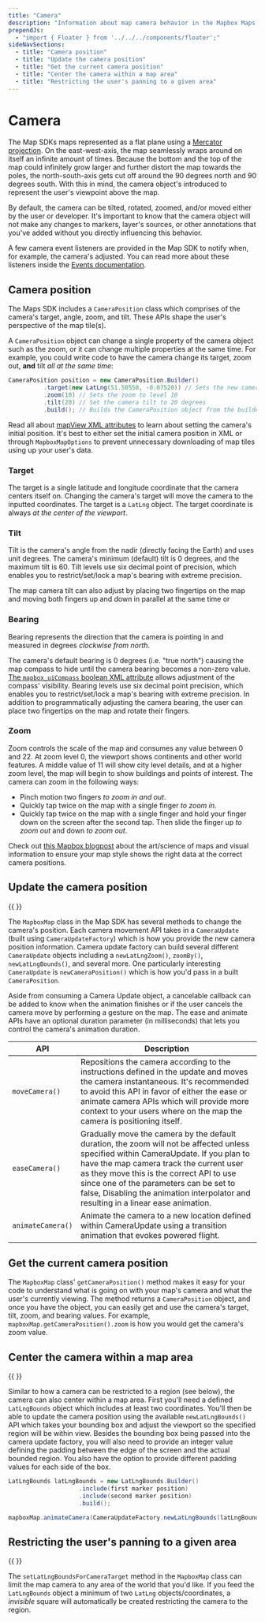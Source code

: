 ```yaml
---
title: "Camera"
description: "Information about map camera behavior in the Mapbox Maps SDK for Android. Updating the camera position. Restricting the camera. It's all covered inside."
prependJs:
  - "import { Floater } from '../../../components/floater';"
sideNavSections:
  - title: "Camera position"
  - title: "Update the camera position"
  - title: "Get the current camera position"
  - title: "Center the camera within a map area"
  - title: "Restricting the user's panning to a given area"
---
```


# Camera

The Map SDKs maps represented as a flat plane using a [Mercator projection](https://en.wikipedia.org/wiki/Mercator_projection). On the east-west-axis, the map seamlessly wraps around on itself an infinite amount of times. Because the bottom and the top of the map could infinitely grow larger and further distort the map towards the poles, the north-south-axis gets cut off around the 90 degrees north and 90 degrees south. With this in mind, the camera object's introduced to represent the user's viewpoint above the map.

By default, the camera can be tilted, rotated, zoomed, and/or moved either by the user or developer. It's important to know that the camera object will not make any changes to markers, layer's sources, or other annotations that you've added without you directly influencing this behavior.

A few camera event listeners are provided in the Map SDK to notify when, for example, the camera's adjusted. You can read more about these listeners inside the [Events documentation](https://www.mapbox.com/android-docs/map-sdk/overview/events/#camera-change-events).

## Camera position

The Maps SDK includes a `CameraPosition` class which comprises of the camera's target, angle, zoom, and tilt. These APIs shape the user's perspective of the map tile(s).

A `CameraPosition` object can change a single property of the camera object such as the zoom, or it can change multiple properties at the same time. For example, you could write code to have the camera change its target, zoom out, **and** tilt _all at the same time_:

```java
CameraPosition position = new CameraPosition.Builder()
          .target(new LatLng(51.50550, -0.07520)) // Sets the new camera position
          .zoom(10) // Sets the zoom to level 10
          .tilt(20) // Set the camera tilt to 20 degrees
          .build(); // Builds the CameraPosition object from the builder
```

Read all about [mapView XML attributes](https://www.mapbox.com/android-docs/map-sdk/overview/#mapview-xml-attributes) to learn about setting the camera's initial position. It's best to either set the initial camera position in XML or through `MapboxMapOptions` to prevent unnecessary downloading of map tiles using up your user's data.

### Target

The target is a single latitude and longitude coordinate that the camera centers itself on. Changing the camera's target will move the camera to the inputted coordinates. The target is a `LatLng` object. The target coordinate is always _at the center of the viewport_.

### Tilt

Tilt is the camera's angle from the nadir (directly facing the Earth) and uses unit degrees. The camera's minimum (default) tilt is 0 degrees, and the maximum tilt is 60. Tilt levels use six decimal point of precision, which enables you to restrict/set/lock a map's bearing with extreme precision.

The map camera tilt can also adjust by placing two fingertips on the map and moving both fingers up and down in parallel at the same time or

### Bearing

Bearing represents the direction that the camera is pointing in and measured in degrees _clockwise from north_.

The camera's default bearing is 0 degrees (i.e. "true north") causing the map compass to hide until the camera bearing becomes a non-zero value. [The `mapbox_uiCompass` boolean XML attribute](https://github.com/mapbox/mapbox-gl-native/blob/master/platform/android/MapboxGLAndroidSDK/src/main/res/values/attrs.xml#L45) allows adjustment of the compass' visibility. Bearing levels use six decimal point precision, which enables you to restrict/set/lock a map's bearing with extreme precision. In addition to programmatically adjusting the camera bearing, the user can place two fingertips on the map and rotate their fingers.

### Zoom

Zoom controls the scale of the map and consumes any value between 0 and 22. At zoom level 0, the viewport shows continents and other world features. A middle value of 11 will show city level details, and at a higher zoom level, the map will begin to show buildings and points of interest. The camera can zoom in the following ways:

- Pinch motion two fingers _to zoom in and out_.
- Quickly tap twice on the map with a single finger _to zoom in_.
- Quickly tap twice on the map with a single finger and hold your finger down on the screen after the second tap. Then slide the finger up _to zoom out_ and down _to zoom out_.

Check out [this Mapbox blogpost](https://www.mapbox.com/blog/designing-maps-for-mobile-devices/) about the art/science of maps and visual information to ensure your map style shows the right data at the correct camera positions.

## Update the camera position

{{
  <Floater
    url="https://github.com/mapbox/mapbox-android-demo/blob/master/MapboxAndroidDemo/src/main/java/com/mapbox/mapboxandroiddemo/examples/camera/AnimateMapCameraActivity.java"
    title="Animate the map camera"
    category="example"
    text="Change the camera target, bearing, zoom, and tilt by animating the camera."
  />
}}

The `MapboxMap` class in the Map SDK has several methods to change the camera's position. Each camera movement API takes in a `CameraUpdate` (built using `CameraUpdateFactory`) which is how you provide the new camera position information. Camera update factory can build several different `CameraUpdate` objects including a `newLatLngZoom()`, `zoomBy()`, `newLatLngBounds()`, and several more. One particularly interesting `CameraUpdate` is `newCameraPosition()` which is how you'd pass in a built `CameraPosition`.

Aside from consuming a Camera Update object, a cancelable callback can be added to know when the animation finishes or if the user cancels the camera move by performing a gesture on the map. The ease and animate APIs have an optional duration parameter (in milliseconds) that lets you control the camera's animation duration.

| API | Description |
| --- | --- |
| `moveCamera()` | Repositions the camera according to the instructions defined in the update and moves the camera instantaneous. It's recommended to avoid this API in favor of either the ease or animate camera APIs which will provide more context to your users where on the map the camera is positioning itself. |
| `easeCamera()` | Gradually move the camera by the default duration, the zoom will not be affected unless specified within CameraUpdate. If you plan to have the map camera track the current user as they move this is the correct API to use since one of the parameters can be set to false, Disabling the animation interpolator and resulting in a linear ease animation. |
| `animateCamera()` | Animate the camera to a new location defined within CameraUpdate using a transition animation that evokes powered flight. |


## Get the current camera position

The `MapboxMap` class' `getCameraPosition()` method makes it easy for your code to understand what is going on with your map's camera and what the user's currently viewing. The method returns a `CameraPosition` object, and once you have the object, you can easily get and use the camera's target, tilt, zoom, and bearing values. For example, `mapboxMap.getCameraPosition().zoom` is how you would get the camera's zoom value.

## Center the camera within a map area

{{
  <Floater
    url="https://github.com/mapbox/mapbox-android-demo/blob/master/MapboxAndroidDemo/src/main/java/com/mapbox/mapboxandroiddemo/examples/camera/BoundingBoxCameraActivity.java"
    title="Center the camera"
    category="example"
    text="Adjust the camera position to fit a bounding box within the viewport."
  />
}}

Similar to how a camera can be restricted to a region (see below), the camera can also center within a map area. First you'll need a defined `LatLngBounds` object which includes at least two coordinates. You'll then be able to update the camera position using the available `newLatLngBounds()` API which takes your bounding box and adjust the viewport so the specified region will be within view. Besides the bounding box being passed into the camera update factory, you will also need to provide an integer value defining the padding between the edge of the screen and the actual bounded region. You also have the option to provide different padding values for each side of the box.

```java
LatLngBounds latLngBounds = new LatLngBounds.Builder()
                    .include(first marker position)
                    .include(second marker position)
                    .build();

mapboxMap.animateCamera(CameraUpdateFactory.newLatLngBounds(latLngBounds, 10));
```

## Restricting the user's panning to a given area

{{
  <Floater
    url="https://github.com/mapbox/mapbox-android-demo/blob/master/MapboxAndroidDemo/src/main/java/com/mapbox/mapboxandroiddemo/examples/camera/RestrictCameraActivity.java"
    title="Restrict Camera movement"
    category="example"
    text="Limit the map movement to within a region using a bounding box."
  />
}}

The `setLatLngBoundsForCameraTarget` method in the `MapboxMap` class can limit the map camera to any area of the world that you'd like. If you feed the `LatLngBounds` object a minimum of two `LatLng` objects/coordinates, a _invisible_ square will automatically be created restricting the camera to the region.
